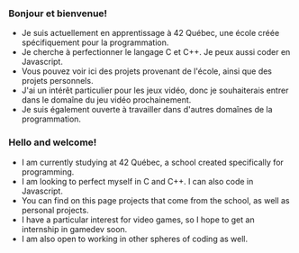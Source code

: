 ### Bonjour et bienvenue!

- Je suis actuellement en apprentissage à 42 Québec, une école créée spécifiquement pour la programmation.
- Je cherche à perfectionner le langage C et C++. Je peux aussi coder en Javascript.
- Vous pouvez voir ici des projets provenant de l'école, ainsi que des projets personnels.
- J'ai un intérêt particulier pour les jeux vidéo, donc je souhaiterais entrer dans le domaîne du jeu vidéo prochainement.
- Je suis également ouverte à travailler dans d'autres domaînes de la programmation.

### Hello and welcome!

- I am currently studying at 42 Québec, a school created specifically for programming.
- I am looking to perfect myself in C and C++. I can also code in Javascript.
- You can find on this page projects that come from the school, as well as personal projects.
- I have a particular interest for video games, so I hope to get an internship in gamedev soon.
- I am also open to working in other spheres of coding as well.
